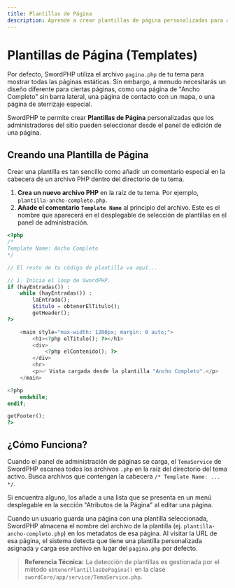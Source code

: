```yaml
---
title: Plantillas de Página
description: Aprende a crear plantillas de página personalizadas para dar diseños únicos a páginas específicas en tu sitio SwordPHP.
---
```


# Plantillas de Página (Templates)

Por defecto, SwordPHP utiliza el archivo `pagina.php` de tu tema para mostrar todas las páginas estáticas. Sin embargo, a menudo necesitarás un diseño diferente para ciertas páginas, como una página de "Ancho Completo" sin barra lateral, una página de contacto con un mapa, o una página de aterrizaje especial.

SwordPHP te permite crear **Plantillas de Página** personalizadas que los administradores del sitio pueden seleccionar desde el panel de edición de una página.

## Creando una Plantilla de Página

Crear una plantilla es tan sencillo como añadir un comentario especial en la cabecera de un archivo PHP dentro del directorio de tu tema.

1.  **Crea un nuevo archivo PHP** en la raíz de tu tema. Por ejemplo, `plantilla-ancho-completo.php`.
2.  **Añade el comentario `Template Name`** al principio del archivo. Este es el nombre que aparecerá en el desplegable de selección de plantillas en el panel de administración.

```php
<?php
/*
Template Name: Ancho Completo
*/

// El resto de tu código de plantilla va aquí...

// 1. Inicia el loop de SwordPHP.
if (hayEntradas()) :
    while (hayEntradas()) :
        laEntrada();
        $titulo = obtenerElTitulo();
        getHeader();
?>

    <main style="max-width: 1200px; margin: 0 auto;">
        <h1><?php elTitulo(); ?></h1>
        <div>
            <?php elContenido(); ?>
        </div>
        <hr>
        <p>✅ Vista cargada desde la plantilla "Ancho Completo".</p>
    </main>

<?php
    endwhile;
endif;

getFooter();
?>
```

## ¿Cómo Funciona?

Cuando el panel de administración de páginas se carga, el `TemaService` de SwordPHP escanea todos los archivos `.php` en la raíz del directorio del tema activo. Busca archivos que contengan la cabecera `/* Template Name: ... */`.

Si encuentra alguno, los añade a una lista que se presenta en un menú desplegable en la sección "Atributos de la Página" al editar una página.

Cuando un usuario guarda una página con una plantilla seleccionada, SwordPHP almacena el nombre del archivo de la plantilla (ej. `plantilla-ancho-completo.php`) en los metadatos de esa página. Al visitar la URL de esa página, el sistema detecta que tiene una plantilla personalizada asignada y carga ese archivo en lugar del `pagina.php` por defecto.

> **Referencia Técnica:** La detección de plantillas es gestionada por el método `obtenerPlantillasDePagina()` en la clase `swordCore/app/service/TemaService.php`.




